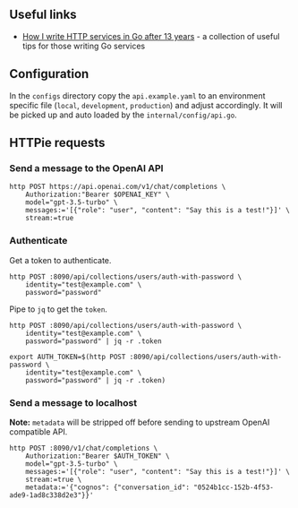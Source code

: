 ## Useful links

- [How I write HTTP services in Go after 13 years](https://grafana.com/blog/2024/02/09/how-i-write-http-services-in-go-after-13-years/) - a collection of useful tips for those writing Go services

## Configuration

In the `configs` directory copy the `api.example.yaml` to an environment specific file (`local`, `development`, `production`) and adjust accordingly. It will be picked up and auto loaded by the `internal/config/api.go`.

## HTTPie requests

### Send a message to the OpenAI API

```
http POST https://api.openai.com/v1/chat/completions \
    Authorization:"Bearer $OPENAI_KEY" \
    model="gpt-3.5-turbo" \
    messages:='[{"role": "user", "content": "Say this is a test!"}]' \
    stream:=true
```

### Authenticate

Get a token to authenticate.

```
http POST :8090/api/collections/users/auth-with-password \
    identity="test@example.com" \
    password="password"
```

Pipe to `jq` to get the `token`.

```
http POST :8090/api/collections/users/auth-with-password \
    identity="test@example.com" \
    password="password" | jq -r .token
```

```
export AUTH_TOKEN=$(http POST :8090/api/collections/users/auth-with-password \
    identity="test@example.com" \
    password="password" | jq -r .token)
```

### Send a message to localhost

**Note:** `metadata` will be stripped off before sending to upstream OpenAI compatible API.

```
http POST :8090/v1/chat/completions \
    Authorization:"Bearer $AUTH_TOKEN" \
    model="gpt-3.5-turbo" \
    messages:='[{"role": "user", "content": "Say this is a test!"}]' \
    stream:=true \
    metadata:='{"cognos": {"conversation_id": "0524b1cc-152b-4f53-ade9-1ad8c338d2e3"}}'
```
